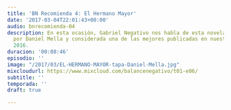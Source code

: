 ```yaml
---
title: 'BN Recomienda 4: El Hermano Mayor'
date: '2017-03-04T22:01:43+00:00'
audio: bnrecomienda-04
description: En esta ocasión, Gabriel Negativo nos habla de esta novela uruguaya escrita
  por Daniel Mella y considerada una de las mejores publicadas en nuestro país durante
  2016.
duracion: '00:08:46'
episodio: ''
image: "/2017/03/EL-HERMANO-MAYOR-tapa-Daniel-Mella.jpg"
mixcloudurl: https://www.mixcloud.com/balancenegativo/t01-e06/
subtitle: ''
temporada: ''
draft: true

---
```

